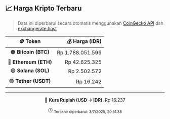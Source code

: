 

<!-- HARGA_KRIPTO -->
## 📈 Harga Kripto Terbaru

> Data ini diperbarui secara otomatis menggunakan [CoinGecko API](https://www.coingecko.com/) dan [exchangerate.host](https://exchangerate.host/)

<div align="center">

| 🪙 Token | 💰 Harga (IDR) |
|:------:|---------------:|
| 🟠 **Bitcoin (BTC)**   | Rp 1.788.051.599 |
| 🔵 **Ethereum (ETH)**  | Rp 42.625.325 |
| 🟣 **Solana (SOL)**    | Rp 2.502.572 |
| 🟢 **Tether (USDT)**   | Rp 16.242 |

---

💱 **Kurs Rupiah (USD → IDR)**: Rp 16.237

🕒 <sub>Terakhir diperbarui: 3/7/2025, 20.51.38</sub>

</div>
<!-- /HARGA_KRIPTO -->